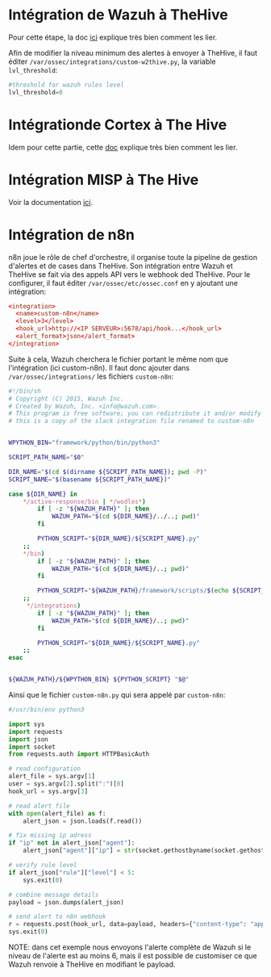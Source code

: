 # Intégration de Wazuh à TheHive

Pour cette étape, la doc [ici](https://wazuh.com/blog/using-wazuh-and-thehive-for-threat-protection-and-incident-response/) explique très bien comment les lier.

Afin de modifier la niveau minimum des alertes à envoyer à TheHive, il faut éditer `/var/ossec/integrations/custom-w2thive.py`, la variable `lvl_threshold`:
```python
#threshold for wazuh rules level
lvl_threshold=0
```

# Intégrationde Cortex à The Hive

Idem pour cette partie, cette [doc](https://kifarunix.com/easy-way-to-integrate-thehive-with-cortex/) explique très bien comment les lier.


# Intégration MISP à The Hive

Voir la documentation [ici](https://kifarunix.com/how-to-integrate-thehive-with-misp/).


# Intégration de n8n

n8n joue le rôle de chef d'orchestre, il organise toute la pipeline de gestion d'alertes et de cases dans TheHive. Son intégration entre Wazuh et TheHive se fait via des appels API vers le webhook ded TheHive. Pour le configurer, il faut éditer `/var/ossec/etc/ossec.conf` en y ajoutant une intégration:
```conf
<integration>
  <name>custom-n8n</name>
  <level>3</level>
  <hook_url>http://<IP SERVEUR>:5678/api/hook...</hook_url>
  <alert_format>json</alert_format>
</integration>
```

Suite à cela, Wazuh cherchera le fichier portant le même nom que l'intégration (ici custom-n8n). Il faut donc ajouter dans `/var/ossec/integrations/` les fichiers `custom-n8n`:
```bash
#!/bin/sh
# Copyright (C) 2015, Wazuh Inc.
# Created by Wazuh, Inc. <info@wazuh.com>.
# This program is free software; you can redistribute it and/or modify it under the terms of GPLv2
# this is a copy of the slack integration file renamed to custom-n8n 


WPYTHON_BIN="framework/python/bin/python3"

SCRIPT_PATH_NAME="$0"

DIR_NAME="$(cd $(dirname ${SCRIPT_PATH_NAME}); pwd -P)"
SCRIPT_NAME="$(basename ${SCRIPT_PATH_NAME})"

case ${DIR_NAME} in
    */active-response/bin | */wodles*)
        if [ -z "${WAZUH_PATH}" ]; then
            WAZUH_PATH="$(cd ${DIR_NAME}/../..; pwd)"
        fi

        PYTHON_SCRIPT="${DIR_NAME}/${SCRIPT_NAME}.py"
    ;;
    */bin)
        if [ -z "${WAZUH_PATH}" ]; then
            WAZUH_PATH="$(cd ${DIR_NAME}/..; pwd)"
        fi

        PYTHON_SCRIPT="${WAZUH_PATH}/framework/scripts/$(echo ${SCRIPT_NAME} | sed 's/\-/_/g').py"
    ;;
     */integrations)
        if [ -z "${WAZUH_PATH}" ]; then
            WAZUH_PATH="$(cd ${DIR_NAME}/..; pwd)"
        fi

        PYTHON_SCRIPT="${DIR_NAME}/${SCRIPT_NAME}.py"
    ;;
esac


${WAZUH_PATH}/${WPYTHON_BIN} ${PYTHON_SCRIPT} "$@"
```

Ainsi que le fichier `custom-n8n.py` qui sera appelé par `custom-n8n`:
```python
#/usr/bin/env python3

import sys
import requests
import json
import socket
from requests.auth import HTTPBasicAuth

# read configuration
alert_file = sys.argv[1]
user = sys.argv[2].split(":")[0]
hook_url = sys.argv[3]

# read alert file
with open(alert_file) as f:
    alert_json = json.loads(f.read())

# fix missing ip adress
if "ip" not in alert_json["agent"]:
    alert_json["agent"]["ip"] = str(socket.gethostbyname(socket.gethostname()))

# verify rule level
if alert_json["rule"]["level"] < 5:
    sys.exit(0)

# combine message details
payload = json.dumps(alert_json)

# send alert to n8n webhook
r = requests.post(hook_url, data=payload, headers={"content-type": "application/json"})
sys.exit(0)
```

NOTE: dans cet exemple nous envoyons l'alerte complète de Wazuh si le niveau de l'alerte est au moins 6, mais il est possible de customiser ce que Wazuh renvoie à TheHive en modifiant le payload.
